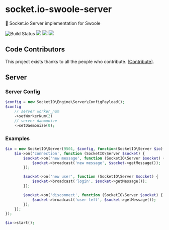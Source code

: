 # socket.io-swoole-server
:rainbow: Socket.io Server implementation for Swoole

![Build Status](https://travis-ci.org/shuixn/socket.io-swoole-server.svg?branch=master)
![](https://img.shields.io/badge/PHP-%3E%3D7.1.0-green)
![](https://img.shields.io/badge/Swoole-%3E%3D4.0.3-green)
![](https://img.shields.io/github/license/shuixn/socket.io-swoole-server)

## Code Contributors

This project exists thanks to all the people who contribute. [[Contribute](https://github.com/shuixn/socket.io-swoole-server/graphs/contributors)].

## Server

### Server Config

```php
$config = new SocketIO\Engine\Server\ConfigPayload();
$config
    // server worker_num
    ->setWorkerNum(2)
    // server daemonize
    ->setDaemonize(0);
```

### Examples

```php
$io = new SocketIO\Server(9501, $config, function(SocketIO\Server $io) {
    $io->on('connection', function (SocketIO\Server $socket) {
        $socket->on('new message', function (SocketIO\Server $socket) {
            $socket->broadcast('new message', $socket->getMessage());
        });

        $socket->on('new user', function (SocketIO\Server $socket) {
            $socket->broadcast('login', $socket->getMessage());
        });

        $socket->on('disconnect', function (SocketIO\Server $socket) {
            $socket->broadcast('user left', $socket->getMessage());
        });
    });
});

$io->start();
```
